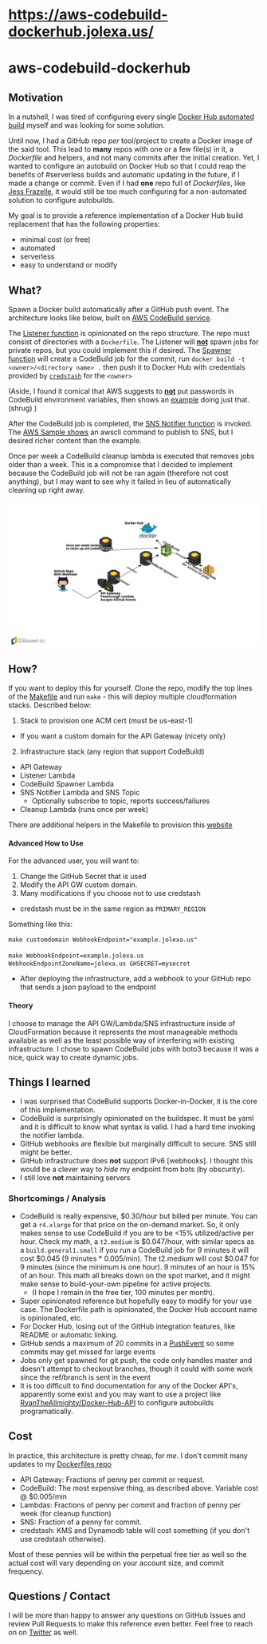 https://aws-codebuild-dockerhub.jolexa.us/
===============
# aws-codebuild-dockerhub

## Motivation
In a nutshell, I was tired of configuring every single [Docker Hub automated
build](https://docs.docker.com/docker-hub/github/) myself and was looking for
some solution.

Until now, I had a GitHub repo _per_ tool/project to create a Docker image of
the said tool. This lead to **many** repos with one or a few file(s) in it, a
_Dockerfile_ and helpers, and not many commits after the initial creation. Yet,
I wanted to configure an autobuild on Docker Hub so that I could reap the
benefits of #serverless builds and automatic updating in the future, if I made a
change or commit. Even if I had **one** repo full of _Dockerfiles_, like [Jess
Frazelle](https://github.com/jessfraz/dockerfiles), it would still be too much
configuring for a non-automated solution to configure autobuilds.

My goal is to provide a reference implementation of a Docker Hub build
replacement that has the following properties:
* minimal cost (or free)
* automated
* serverless
* easy to understand or modify

## What?
Spawn a Docker build automatically after a GitHub push event. The
architecture looks like below, built on [AWS CodeBuild
service](https://aws.amazon.com/codebuild/).

The [Listener function](https://github.com/jolexa/aws-codebuild-dockerhub/blob/master/lambda/listener.py)
is opinionated on the repo structure. The repo must consist of directories with
a `Dockerfile`. The Listener will
[**not**](https://github.com/jolexa/aws-codebuild-dockerhub/blob/master/lambda/listener.py#L53-L58)
spawn jobs for private repos, but you could implement this if desired. The
[Spawner function](https://github.com/jolexa/aws-codebuild-dockerhub/blob/master/lambda/spawn-codebuild.py)
will create a CodeBuild job for the commit, run
`docker build -t <owner>/<directory name> .`
then push it to Docker Hub with credentials provided by
[`credstash`](https://github.com/fugue/credstash) for the `<owner>`

(Aside, I found it comical that AWS suggests to
[**not**](https://docs.aws.amazon.com/codebuild/latest/userguide/build-env-ref.html)
put passwords in CodeBuild environment variables, then shows an
[example](https://docs.aws.amazon.com/codebuild/latest/userguide/sample-docker.html#sample-docker-docker-hub)
doing just that. (shrug) )

After the CodeBuild job is completed, the
[SNS Notifier function](https://github.com/jolexa/aws-codebuild-dockerhub/blob/master/lambda/notify-status-sns.py)
is invoked. The
[AWS Sample shows](https://docs.aws.amazon.com/codebuild/latest/userguide/sample-build-notifications.html)
an awscli command to publish to SNS, but I desired richer content than the
example.

Once per week a CodeBuild cleanup lambda is executed that removes jobs older
than a week. This is a compromise that I decided to implement because the
CodeBuild job will not be ran again (therefore not cost anything), but I may
want to see why it failed in lieu of automatically cleaning up right away.

![Architecture Diagram](https://raw.githubusercontent.com/jolexa/aws-codebuild-dockerhub/master/diagram.png)

## How?
If you want to deploy this for yourself. Clone the repo, modify the top
lines of the
[Makefile](https://github.com/jolexa/aws-codebuild-dockerhub/blob/master/Makefile#L1-L7)
and run `make` - this will deploy multiple cloudformation stacks.  Described
below:

1. Stack to provision one ACM cert (must be us-east-1)
  * If you want a custom domain for the API Gateway (nicety only)
2. Infrastructure stack (any region that support CodeBuild)
  * API Gateway
  * Listener Lambda
  * CodeBuild Spawner Lambda
  * SNS Notifier Lambda and SNS Topic
    * Optionally subscribe to topic, reports success/failures
  * Cleanup Lambda (runs once per week)

There are additional helpers in the Makefile to provision this
[website](https://aws-codebuild-dockerhub.jolexa.us/)

#### Advanced How to Use
For the advanced user, you will want to:
1. Change the GitHub Secret that is used
2. Modify the API GW custom domain.
3. Many modifications if you choose not to use credstash
  * credstash must be in the same region as `PRIMARY_REGION`

Something like this:
```
make customdomain WebhookEndpoint="example.jolexa.us"

make WebhookEndpoint=example.jolexa.us WebhookEndpointZoneName=jolexa.us GHSECRET=mysecret
```

* After deploying the infrastructure, add a webhook to your GitHub repo that
   sends a json payload to the endpoint

#### Theory
I choose to manage the API GW/Lambda/SNS infrastructure inside of CloudFormation
because it represents the most manageable methods available as well as the least
possible way of interfering with existing infrastructure. I chose to spawn
CodeBuild jobs with boto3 because it was a nice, quick way to create dynamic
jobs.

## Things I learned

* I was surprised that CodeBuild supports Docker-in-Docker, it is the core of
  this implementation.
* CodeBuild is surprisingly opinionated on the buildspec. It must be yaml and it
  is difficult to know what syntax is valid. I had a hard time invoking the
  notifier lambda.
* GitHub webhooks are flexible but marginally difficult to secure. SNS still
  might be better.
* GitHub infrastructure does **not** support IPv6 [webhooks]. I thought this
  would be a clever way to _hide_ my endpoint from bots (by obscurity).
* I still love **not** maintaining servers


### Shortcomings / Analysis
* CodeBuild is really expensive, $0.30/hour but billed per minute. You can get a
  `r4.xlarge` for that price on the on-demand market. So, it only makes sense to
  use CodeBuild if you are to be <15% utilized/active per hour. Check my math, a
  `t2.medium` is $0.047/hour, with similar specs as a `build.general1.small` if
  you run a CodeBuild job for 9 minutes it will cost $0.045 (9 minutes *
  0.005/min). The t2.medium will cost $0.047 for 9 minutes (since the minimum is
  one hour). 9 minutes of an hour is 15% of an hour. This math all breaks down
  on the spot market, and it might make sense to build-your-own pipeline for
  active projects.
  * (I hope I remain in the free tier, 100 minutes per month).
* Super opinionated reference but hopefully easy to modify for your use case.
  The Dockerfile path is opinionated, the Docker Hub account name is
  opinionated, etc.
* For Docker Hub, losing out of the GitHub integration features, like README or
  automatic linking.
* GitHub sends a maximum of 20 commits in a
  [PushEvent](https://developer.github.com/v3/activity/events/types/#pushevent)
  so some commits may get missed for large events
* Jobs only get spawned for git push, the code only handles master and doesn't
  attempt to checkout branches, though it could with some work since the
  ref/branch is sent in the event
* It is too difficult to find documentation for any of the Docker API's,
  apparently some exist and you may want to use a project like
  [RyanTheAllmighty/Docker-Hub-API](https://github.com/RyanTheAllmighty/Docker-Hub-API)
  to configure autobuilds programatically.

## Cost

In practice, this architecture is pretty cheap, for _me_. I don't commit many updates to my [Dockerfiles repo](https://github.com/jolexa/dockerfiles)

* API Gateway: Fractions of penny per commit or request.
* CodeBuild: The most expensive thing, as described above. Variable cost @ $0.005/min
* Lambdas: Fractions of penny per commit and fraction of penny per week (for cleanup function)
* SNS: Fraction of a penny for commit.
* credstash: KMS and Dynamodb table will cost something (if you don't use credstash otherwise).

Most of these pennies will be within the perpetual free tier as well so the
actual cost will vary depending on your account size, and commit frequency.

## Questions / Contact
I will be more than happy to answer any questions on GitHub Issues and review
Pull Requests to make this reference even better. Feel free to reach on on
[Twitter](https://twitter.com/jolexa) as well.

